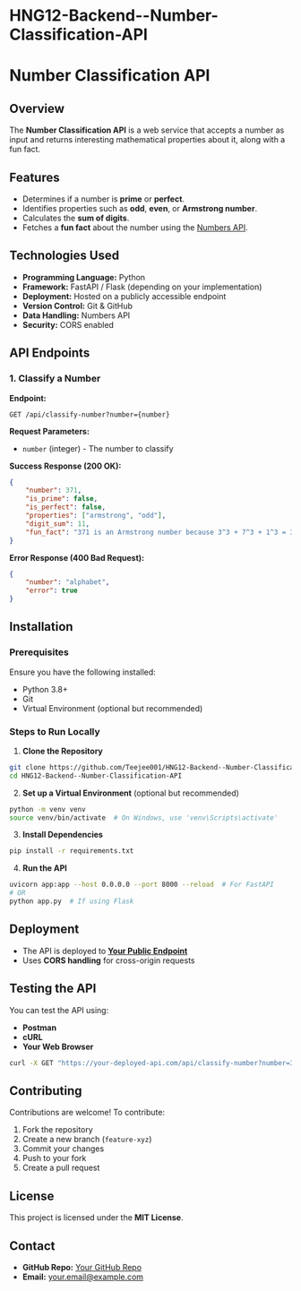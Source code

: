 # HNG12-Backend--Number-Classification-API
# Number Classification API

## Overview
The **Number Classification API** is a web service that accepts a number as input and returns interesting mathematical properties about it, along with a fun fact.

## Features
- Determines if a number is **prime** or **perfect**.
- Identifies properties such as **odd**, **even**, or **Armstrong number**.
- Calculates the **sum of digits**.
- Fetches a **fun fact** about the number using the [Numbers API](http://numbersapi.com/).

## Technologies Used
- **Programming Language:** Python
- **Framework:** FastAPI / Flask (depending on your implementation)
- **Deployment:** Hosted on a publicly accessible endpoint
- **Version Control:** Git & GitHub
- **Data Handling:** Numbers API
- **Security:** CORS enabled

## API Endpoints
### 1. Classify a Number
**Endpoint:**
```http
GET /api/classify-number?number={number}
```
**Request Parameters:**
- `number` (integer) - The number to classify

**Success Response (200 OK):**
```json
{
    "number": 371,
    "is_prime": false,
    "is_perfect": false,
    "properties": ["armstrong", "odd"],
    "digit_sum": 11,
    "fun_fact": "371 is an Armstrong number because 3^3 + 7^3 + 1^3 = 371"
}
```

**Error Response (400 Bad Request):**
```json
{
    "number": "alphabet",
    "error": true
}
```

## Installation
### Prerequisites
Ensure you have the following installed:
- Python 3.8+
- Git
- Virtual Environment (optional but recommended)

### Steps to Run Locally
1. **Clone the Repository**
```bash
git clone https://github.com/Teejee001/HNG12-Backend--Number-Classification-API.git
cd HNG12-Backend--Number-Classification-API
```
2. **Set up a Virtual Environment** (optional but recommended)
```bash
python -m venv venv
source venv/bin/activate  # On Windows, use 'venv\Scripts\activate'
```
3. **Install Dependencies**
```bash
pip install -r requirements.txt
```
4. **Run the API**
```bash
uvicorn app:app --host 0.0.0.0 --port 8000 --reload  # For FastAPI
# OR
python app.py  # If using Flask
```

## Deployment
- The API is deployed to **[Your Public Endpoint](#)**
- Uses **CORS handling** for cross-origin requests

## Testing the API
You can test the API using:
- **Postman**
- **cURL**
- **Your Web Browser**
```bash
curl -X GET "https://your-deployed-api.com/api/classify-number?number=371"
```

## Contributing
Contributions are welcome! To contribute:
1. Fork the repository
2. Create a new branch (`feature-xyz`)
3. Commit your changes
4. Push to your fork
5. Create a pull request

## License
This project is licensed under the **MIT License**.

## Contact
- **GitHub Repo:** [Your GitHub Repo](https://github.com/Teejee001/HNG12-Backend--Number-Classification-API)
- **Email:** your.email@example.com

